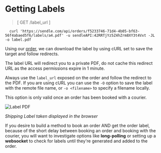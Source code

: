 # Getting Labels

> [ GET /label_url ]

```shell
  curl 'https://sendle.com/api/orders/f5233746-71d4-4b05-bf63-56f4abaed5f6/labels/a4.pdf' -u sendleAPI:42RRTjYz5Z4hZrm8XY3t4Vxt -JL -o label.pdf
```

Using our [order](#creating-orders), we can download the label by using cURL set to save the target and follow redirects. 

The label URL will redirect you to a private PDF, do not cache this redirect URL as the access permissions expire in 1 minute.

Always use the `label_url` exposed on the order and follow the redirect to the PDF. If you are using cURL you can use the `-O` option to save the label with the remote file name, or `-o <filename>` to specify a filename locally.

This option is only valid once an order has been booked with a courier.

![Label PDF](images/label_pdf.png)

_Shipping Label taken displayed in the browser_

<aside class='success'>If you desire to build a method to book an order AND get the order label, because of the short delay between booking an order and booking with the courier, you will want to investigate options like <strong>long-polling</strong> or setting up a <strong>websocket</strong> to check for labels until they're generated and added to the order.</aside>
